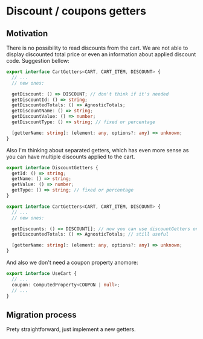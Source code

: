 # Discount / coupons getters

## Motivation

There is no possibility to read discounts from the cart. We are not able to display discounted total price or even an information about applied discount code. Suggestion bellow:

```ts
export interface CartGetters<CART, CART_ITEM, DISCOUNT> {
  // ...
  // new ones:

  getDiscount: () => DISCOUNT; // don't think if it's needed
  getDiscountId: () => string;
  getDiscountedTotals: () => AgnosticTotals;
  getDiscountName: () => string;
  getDiscountValue: () => number;
  getDiscountType: () => string; // fixed or percentage

  [getterName: string]: (element: any, options?: any) => unknown;
}
```

Also I'm thinking about separated getters, which has even more sense as you can have multiple discounts applied to the cart.

```ts
export interface DiscountGetters {
  getId: () => string;
  getName: () => string;
  getValue: () => number;
  getType: () => string; // fixed or percentage
}

export interface CartGetters<CART, CART_ITEM, DISCOUNT> {
  // ...
  // new ones:

  getDiscounts: () => DISCOUNT[]; // now you can use discountGetters on each
  getDiscountedTotals: () => AgnosticTotals; // still useful

  [getterName: string]: (element: any, options?: any) => unknown;
}
```

And also we don't need a coupon property anomore:

```ts
export interface UseCart {
  // ...
  coupon: ComputedProperty<COUPON | null>;
  // ...
}
```

## Migration process

Prety straightforward, just implement a new getters.
